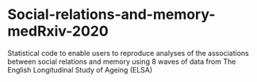# Social-relations-and-memory-medRxiv-2020
Statistical code to enable users to reproduce analyses of the associations between social relations and memory using 8 waves of data from The English Longitudinal Study of Ageing (ELSA)
